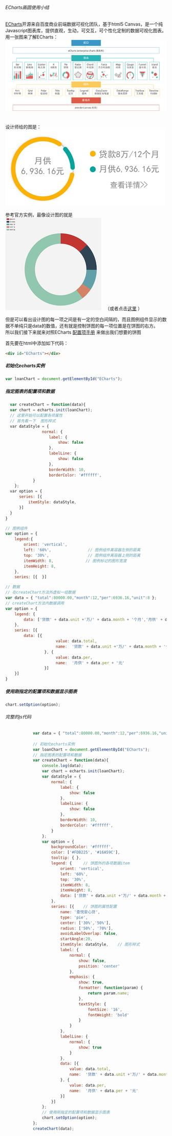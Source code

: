 ###### ECharts画圆使用小结

[ECharts](http://echarts.baidu.com/)开源来自百度商业前端数据可视化团队，基于html5 Canvas，是一个纯Javascript图表库，提供直观，生动，可交互，可个性化定制的数据可视化图表。 <br>
用一张图来了解ECharts：   <br>
![](./views/40e161e7435e316b26ed0bf5dd5315e3.png)   <br> 
<br> 
<br> 
设计师给的图是： ![](./views/echarts.jpg)


参考官方实例，最像设计图的就是 ![](./views/echarts_1.jpg)   （或者点击[这里](http://echarts.baidu.com/demo.html#pie-doughnut) ） <br>

但是可以看出设计图的每一项之间是有一定的空白间隔的，而且图例组件显示的数据不单纯只是data的数值，还有就是控制饼图的每一项位置是在饼图的右方。  <br>
所以我们接下来就来对照ECharts [配置项手册](http://echarts.baidu.com/option.html#title) 来做出我们想要的饼图  <br>

首先要在html中添加如下代码：
```html
<div id="ECharts"></div>
```
##### 初始化echarts实例
```javascript
var loanChart = document.getElementById("ECharts");
```
##### 指定图表的配置项和数据

```javascript
  var createChart = function(data){
  var chart = echarts.init(loanChart);
  // 这里开始可以配置各项属性
  // 首先看一下  图形样式
  var dataStyle = {
				normal: {
				   label: {
				       show: false
				   },
				   labelLine: {
				       show: false
				   },
				   borderWidth: 10,
				   borderColor: '#ffffff',	       
			}
	};
  var option = {
      series: [{
          itemStyle: dataStyle,
      }]
  }
}
```
```javascript
// 图例组件  
var option = {
    legend:{ 
        orient: 'vertical',
        left: '60%',                // 图例组件离容器左侧的距离                  
        top: '30%',                 // 图例组件离容器上侧的距离                    
        itemWidth: 8,              // 图例标记的图形宽度          
        itemHeight: 8,
    },
    series: [{  }]
```
```javascript
// 数据
// 在createChart方法外虚拟一组数据
var data = { "total":80000.00,"month":12,"per":6936.16,"unit":8 };
// createChart方法内数据调用
var option = {
    legend: {
        data: ['贷款' + data.unit +'万/' + data.month + '个月','月供' + data.per + '元'],
    },
    series: [{
        data: [{
				      value: data.total,
				      name:  '贷款' + data.unit +'万/' + data.month + '个月'
				 }, {
				      value: data.per,
				      name:  '月供' + data.per + '元'
				 }]
    }]
}
```
##### 使用刚指定的配置项和数据显示图表
```javascript
chart.setOption(option);
```
###### 完整的js代码
```javascript
     		var data = { "total":80000.00,"month":12,"per":6936.16,"unit":8 };
 			
 			// 初始化echarts实例
 			var loanChart = document.getElementById("ECharts");
 			// 指定图表的配置项和数据
 			var createChart = function(data){
 				console.log(data);
 				var chart = echarts.init(loanChart);
 				var dataStyle = {
				    normal: {
				        label: {
				            show: false
				        },
				        labelLine: {
				            show: false
				        },
				        borderWidth: 10,
				        borderColor: '#ffffff',	       
				    }
				};
 				var option = {
 					backgroundColor: '#ffffff',
				    color: ['#FDB225', '#16A59C'],
				    tooltip: { },
				    legend: {     // 饼图外的各项数据item
				        orient: 'vertical',
				        left: '60%',
				        top: '30%',
				        itemWidth: 8,
				        itemHeight: 8,
				        data: ['贷款' + data.unit +'万/' + data.month + '个月','月供' + data.per + '元'],
				    },
				    series: [{    // 饼图的属性配置
				        name: '查悦安心贷',
				        type: 'pie',
				        center: ['30%','50%'],
				        radius: ['50%', '70%'],
				        avoidLabelOverlap: false,
				        startAngle:20,
				        itemStyle: dataStyle,    // 图形样式
				        label: {
				            normal: {
				                show: false,
				                position: 'center'
				            },
				            emphasis: {
				                show: true,
				                formatter: function(param) {
				                	return param.name;
				                },
				                textStyle: {
				                    fontSize: '16',
				                    fontWeight: 'bold'
				                }
				            }
				        },
				        labelLine: {
				            normal: {
				                show: true
				            }
				        },
				        data: [{
				            value: data.total,
				            name:  '贷款' + data.unit +'万/' + data.month + '个月'
				        }, {
				            value: data.per,
				            name:  '月供' + data.per + '元'
				        }]
				    }]
 				};
 				// 使用刚指定的配置项和数据显示图表
 				chart.setOption(option);
 			};
 			createChart(data);
```
